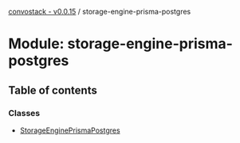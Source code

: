 [convostack - v0.0.15](../README.md) / storage-engine-prisma-postgres

# Module: storage-engine-prisma-postgres

## Table of contents

### Classes

- [StorageEnginePrismaPostgres](../classes/storage_engine_prisma_postgres.StorageEnginePrismaPostgres.md)
